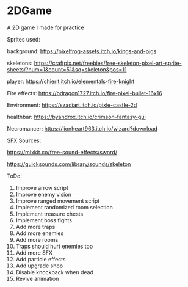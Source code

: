 # 2DGame
A 2D game I made for practice

Sprites used:

background: https://pixelfrog-assets.itch.io/kings-and-pigs

skeletons: https://craftpix.net/freebies/free-skeleton-pixel-art-sprite-sheets/?num=1&count=51&sq=skeleton&pos=11

player: https://chierit.itch.io/elementals-fire-knight

Fire effects: https://bdragon1727.itch.io/fire-pixel-bullet-16x16

Environment: https://szadiart.itch.io/pixle-castle-2d

healthbar: https://byandrox.itch.io/crimson-fantasy-gui

Necromancer: https://lionheart963.itch.io/wizard?download

SFX Sources:

https://mixkit.co/free-sound-effects/sword/

https://quicksounds.com/library/sounds/skeleton



ToDo:
1) Improve arrow script
2) Improve enemy vision
3) Improve ranged movement script
4) Implement randomized room selection
5) Implement treasure chests
6) Implement boss fights
7) Add more traps
8) Add more enemies
9) Add more rooms
10) Traps should hurt enemies too
11) Add more SFX
12) Add particle effects
13) Add upgrade shop
14) Disable knockback when dead
15) Revive animation